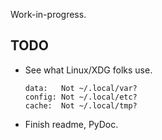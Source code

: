 Work-in-progress.

TODO
----
 -  See what Linux/XDG folks use.

        data:   Not ~/.local/var?
        config: Not ~/.local/etc?
        cache:  Not ~/.local/tmp?
 - Finish readme, PyDoc.
